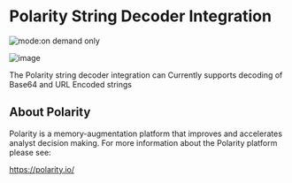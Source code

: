 # Polarity String Decoder Integration

![mode:on demand only](https://img.shields.io/badge/mode-on%20demand%20only-blue.svg)

![image](images/indicator-tab.png)

The Polarity string decoder integration can Currently supports decoding of Base64 and URL Encoded strings

## About Polarity

Polarity is a memory-augmentation platform that improves and accelerates analyst decision making.  For more information about the Polarity platform please see:

https://polarity.io/
